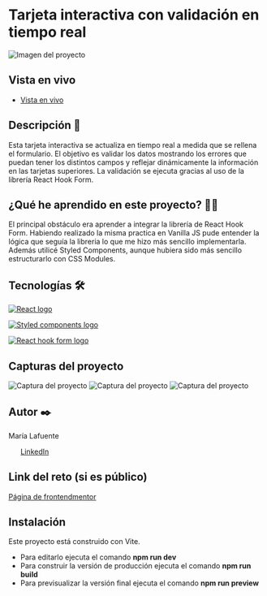 # Tarjeta interactiva con validación en tiempo real

<p>
    <img src="" alt="Imagen del proyecto">
</p>

## Vista en vivo

<ul>
    <li>
        <a target="_blank" href="">Vista en vivo</a>
    </li>
</ul>

## Descripción 📑

Esta tarjeta interactiva se actualiza en tiempo real a medida que se rellena el formulario. El objetivo es validar los datos mostrando los errores que puedan tener los distintos campos y reflejar dinámicamente la información en las tarjetas superiores. La validación se ejecuta gracias al uso de la librería React Hook Form.

## ¿Qué he aprendido en este proyecto? 🙇🏻

El principal obstáculo era aprender a integrar la librería de React Hook Form.
Habiendo realizado la misma practica en Vanilla JS pude entender la lógica que seguía la libreria lo que me hizo más sencillo implementarla. Además utilicé Styled Components, aunque hubiera sido más sencillo estructurarlo con CSS Modules.

## Tecnologías 🛠

<!-- Iconos sacados de: https://github.com/alexandresanlim/Badges4-README.md-Profile?tab=readme-ov-file#-languages- -->

<p>
    <a href="https://es.wikipedia.org/wiki/React">
        <img src="https://img.shields.io/badge/React-20232A?style=for-the-badge&logo=react&logoColor=61DAFB" alt="React logo">
    </a>
</p>
<p>
    <a href="https://es.wikipedia.org/wiki/React">
        <img src="https://img.shields.io/badge/styled--components-DB7093?style=for-the-badge&logo=styled-components&logoColor=white" alt="Styled components logo">
    </a>
</p>
<p>
    <a href="https://react-hook-form.com/">
        <img src="https://img.shields.io/badge/React_Hook_Form-EC5990?style=for-the-badge&logo=reacthookform&logoColor=white" alt="React hook form logo">
    </a>
</p>

## Capturas del proyecto

<p>
   <img src="" alt="Captura del proyecto">
   <img src="" alt="Captura del proyecto">
   <img src="" alt="Captura del proyecto">
</p>

## Autor ✒️

María Lafuente

<ul>
    <!-- <li>
        <a href="micorreo@midominio.com">micorreo@midominio.com</a>
    </li>
    <li> -->
        <a href="www.linkedin.com/in/maria-lafu">LinkedIn</a>
    </li>
    <!-- <li>
        <a href="https://tu-dominio.com/">Porfolio web</a>
    </li> -->
</ul>

## Link del reto (si es público)

<a href="https://www.frontendmentor.io/challenges/interactive-card-details-form-XpS8cKZDWw">Página de frontendmentor</a>

## Instalación

Este proyecto está construido con Vite.

- Para editarlo ejecuta el comando <b>npm run dev</b>
- Para construir la versión de producción ejecuta el comando <b>npm run build</b>
- Para previsualizar la versión final ejecuta el comando <b>npm run preview</b>
